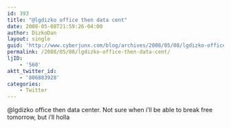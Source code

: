 ```yaml
---
id: 393
title: "@lgdizko office then data cent"
date: 2008-05-08T21:59:26-04:00
author: DizkoDan
layout: single
guid: 'http://www.cyberjunx.com/blog/archives/2008/05/08/lgdizko-office-then-data-cent/'
permalink: /2008/05/08/lgdizko-office-then-data-cent/
ljID:
    - '560'
aktt_twitter_id:
    - '806883928'
categories:
    - Twitter
---
```


@lgdizko office then data center. Not sure when i’ll be able to break free tomorrow, but i’ll holla